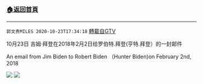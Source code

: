 ﻿###  [:house:返回首頁](https://github.com/ourhimalayas/txt)
---

`郭文贵MILES 2020-10-23T17:34:18` [轉載自GTV](https://gtv.org/web/#/UserInfo/5e596957357cc612d35a8044)

10月23日 吉姆·拜登在2018年2月2日给罗伯特.拜登(亨特.拜登）的一封邮件

An email from Jim Biden to Robert Biden （Hunter Biden)on February 2nd, 2018

![](https://filegroup.gtv.org/cdn-cgi/image/width=600/https://filegroup.gtv.org/group4/default/20201023/17/34/0/f88ebcb75aa7c360d33fb7ec10fc4d80.jpeg)
![](https://filegroup.gtv.org/cdn-cgi/image/width=600/https://filegroup.gtv.org/group4/default/20201023/17/34/0/cedae3e6f9acb93981a459567c2a6bb6.jpeg)
